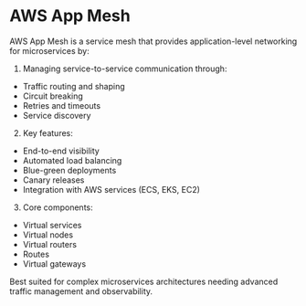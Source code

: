# AWS App Mesh

AWS App Mesh is a service mesh that provides application-level networking for microservices by:

1. Managing service-to-service communication through:

* Traffic routing and shaping
* Circuit breaking
* Retries and timeouts
* Service discovery

2. Key features:

* End-to-end visibility
* Automated load balancing
* Blue-green deployments
* Canary releases
* Integration with AWS services (ECS, EKS, EC2)

3. Core components:

* Virtual services
* Virtual nodes
* Virtual routers
* Routes
* Virtual gateways

Best suited for complex microservices architectures needing advanced traffic management and observability.
